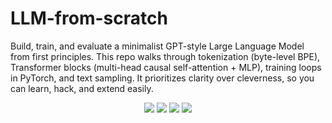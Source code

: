 # LLM-from-scratch

Build, train, and evaluate a minimalist GPT-style Large Language Model from first principles. This repo walks through tokenization (byte-level BPE), Transformer blocks (multi-head causal self-attention + MLP), training loops in PyTorch, and text sampling. It prioritizes clarity over cleverness, so you can learn, hack, and extend easily.

<p align="center"> <img src="https://img.shields.io/badge/Python-3.10%2B-blue" /> <img src="https://img.shields.io/badge/PyTorch-2.x-red" /> <img src="https://img.shields.io/badge/License-MIT-green" /> <img src="https://img.shields.io/badge/PRs-welcome-brightgreen" /> </p>

